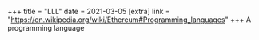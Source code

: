 +++
title = "LLL"
date = 2021-03-05
[extra]
link = "https://en.wikipedia.org/wiki/Ethereum#Programming_languages"
+++
A programming language

